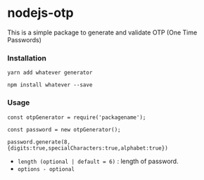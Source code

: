 # nodejs-otp

This is a simple package to generate and validate OTP (One Time Passwords)

### Installation

```
yarn add whatever generator

npm install whatever --save

```

### Usage

```
const otpGenerator = require('packagename');

const password = new otpGenerator();

password.generate(8,{digits:true,specialCharacters:true,alphabet:true})

```

- `length (optional | default = 6)` : length of password.
- `options - optional`

